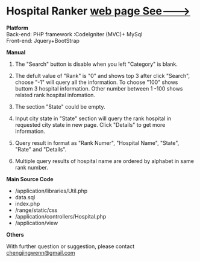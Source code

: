 # Hospital Ranker [web page See--->](http://115.29.108.74/)
**Platform**  
Back-end: PHP framework :CodeIgniter (MVC)+ MySql  
Front-end: Jquery+BootStrap  

**Manual**

1. The "Search" button is disable when you left "Category" is blank.

2. The defult value of "Rank" is "0" and shows top 3 after click "Search", choose "-1" will query all the information. To choose "100" shows buttom 3 hospital information. Other number between 1 -100 shows related rank hospital infomation.

3. The section "State" could be empty.
4. Input city state in "State" section will query the rank hospital in requested city state in new page. Click "Details" to get more information.
5. Query result in format as "Rank Numer", "Hospital Name", "State", "Rate" and "Details".
6. Multiple query results of hospital name are ordered by alphabet in same rank number.

**Main Source Code**
- /application/libraries/Util.php
- data.sql
- index.php
- /range/static/css
- /application/controllers/Hospital.php
- /application/view

**Others**

With further question or suggestion, please contact chengjingwenn@gmail.com
